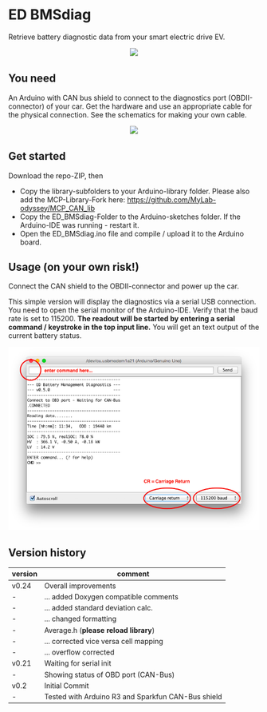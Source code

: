 # ED BMSdiag
Retrieve battery diagnostic data from your smart electric drive EV.

 <p align="center">
 <img  src="https://raw.githubusercontent.com/MyLab-odyssey/ED_BMSdiag/master/pictures/ED_BMSdiag_example_data.png?token=ANltnDv45WNbnI5tdK5GTXsswYPnh61kks5W8nFpwA%3D%3D" />
 <p/>

## You need
An Arduino with CAN bus shield to connect to the diagnostics port (OBDII-connector) of your car. Get the hardware and use an appropriate cable for the physical connection. See the schematics for making your own cable.

<p align="center">
<img  src="https://raw.githubusercontent.com/MyLab-odyssey/ED_BMSdiag/master/pictures/Arduino%26CANbusShield.jpg?token=ANltnOgbz5LLS_DZFdx2z4qH653Vq6GQks5W8nDIwA%3D%3D" width="640"/>
<p/>

## Get started
Download the repo-ZIP, then

* Copy the library-subfolders to your Arduino-library folder. Please also add the MCP-Library-Fork here: https://github.com/MyLab-odyssey/MCP_CAN_lib
* Copy the ED_BMSdiag-Folder to the Arduino-sketches folder. If the Arduino-IDE was running - restart it.
* Open the ED_BMSdiag.ino file and compile / upload it to the Arduino board.

## Usage (on your own risk!)
Connect the CAN shield to the OBDII-connector and power up the car.

This simple version will display the diagnostics via a serial USB connection. You need to open the serial monitor of the Arduino-IDE. Verify that the baud rate is set to 115200. **The readout will be started by entering a serial command / keystroke in the top input line.** You will get an text output of the current battery status.
<p align="center">
<img  src="https://raw.githubusercontent.com/MyLab-odyssey/ED_BMSdiag/master/pictures/Arduino%20-IDE_serial_monitor.png?token=ANltnE8Q_Cad764BoBn_TDdUdreMZXXiks5W8nT6wA%3D%3D" />
<p/>

## Version history
version  | comment
-------- | --------
v0.24    | Overall improvements
-        | ... added Doxygen compatible comments
-        | ... added standard deviation calc.
-        | ... changed formatting
-        | Average.h (**please reload library**)
-        | ... corrected vice versa cell mapping
-        | ... overflow corrected
v0.21    | Waiting for serial init
-        | Showing status of OBD port (CAN-Bus)
v0.2     | Initial Commit
-        | Tested with Arduino R3 and Sparkfun CAN-Bus shield
